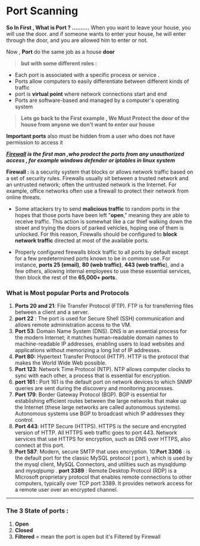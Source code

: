 # Port Scanning
**So In First , What is Port ? ..........**
When you want to leave your house, you will use the door. and if someone wants to enter your house, he will enter through the door, and you are allowed him to enter or not.

 Now , **Port** do the same job as a house **door** 
 > **but with some different roles :**
 *  Each port is associated with a specific process or service .
 * Ports allow computers to easily differentiate between different kinds of traffic
 * port is **virtual point** where network connections start and end
 * Ports are software-based and managed by a computer's operating system

> **Lets go back to the First example , We Must Protect the door of the house from anyone we don't want to enter our house**


**Important ports**  also must be hidden from a user who does not have permission to access it

***[Firewall](#)  is the first man ,who prodect the ports from any unauthorized access , for example windows defender or iptables  in linux system***

 **Firewall :** is a security system that blocks or allows network traffic based on a set of security rules. Firewalls usually sit between a trusted network and an untrusted network; often the untrusted network is the Internet. For example, office networks often use a firewall to protect their network from online threats.
 
*  Some attackers try to send **malicious traffic** to random ports in the hopes that those ports have been left "**open**," meaning they are able to receive traffic. This action is somewhat like a car thief  walking down the street and trying the doors of parked vehicles, hoping one of them is unlocked. For this reason, Firewalls should be configured to **block network traffic** directed at most of the available ports.
 
* Properly configured firewalls block traffic to all ports by default except for a few predetermined ports known to be in common use. For instance,  **ports 25 (email)**, **80 (web traffic)**, **443 (web traffic**), and a few others, allowing internal employees to use these essential services, then block the rest of the **65,000+ ports.**

### What is Most popular Ports and Protocols
1. **Ports 20 and 21**: File Transfer Protocol (FTP). FTP is for transferring files between a client and a server.
2. **port 22** : The port is used for Secure Shell (SSH) communication and allows remote administration access to the VM.
3. **Port 53**: Domain Name System (DNS). DNS is an essential process for the modern Internet; it matches human-readable domain names to machine-readable IP addresses, enabling users to load websites and applications without memorizing a long list of IP addresses.
4. **Port 80:** Hypertext Transfer Protocol (HTTP). HTTP is the protocol that makes the World Wide Web possible.
5. **Port 123**: Network Time Protocol (NTP). NTP allows computer clocks to sync with each other, a process that is essential for encryption.
6. **port 161 :** Port 161 is the default port on network devices to which SNMP queries are sent during the discovery and monitoring processes.
7. **Port 179**: Border Gateway Protocol (BGP). BGP is essential for establishing efficient routes between the large networks that make up the Internet (these large networks are called autonomous systems). Autonomous systems use BGP to broadcast which IP addresses they control.
8. **Port 443**: HTTP Secure (HTTPS). HTTPS is the secure and encrypted version of HTTP. All HTTPS web traffic goes to port 443. Network services that use HTTPS for encryption, such as DNS over HTTPS, also connect at this port.
9. **Port 587**: Modern, secure SMTP that uses encryption.
10.**Port 3306** : is the default port for the classic MySQL protocol ( port ), which is used by the mysql client, MySQL Connectors, and utilities such as mysqldump and mysqlpump . 
**port 3389** : Remote Desktop Protocol (RDP) is a Microsoft proprietary protocol that enables remote connections to other computers, typically over TCP port 3389. It provides network access for a remote user over an encrypted channel.
---
### The 3 State of ports :
1. **Open** 
2. **Closed** 
3. **Filtered** =  mean the port is open but it's Filtered by Firewall 

